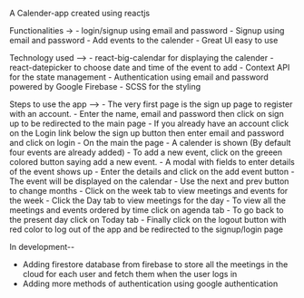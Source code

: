 A Calender-app created using reactjs

Functionalities -> 
    - login/signup using email and password
    - Signup using email and password
    - Add events to the calender
    - Great UI easy to use

Technology used --> 
    - react-big-calendar for displaying the calender
    - react-datepicker to choose date and time of the event to add
    - Context API for the state management
    - Authentication using email and password powered by Google Firebase
    - SCSS for the styling

Steps to use the app -->
    - The very first page is the sign up page to register with an account.
    - Enter the name, email and password then click on sign up to be redirected to the main page
    - If you already have an account click on the Login link below the sign up button then enter email and password and click on login
    - On the main the page 
        - A calender is shown (By default four events are already added)
        - To add a new event, click on the greeen colored button saying add a new event.
        - A modal with fields to enter details of the event shows up
        - Enter the details and click on the add event button
        - The event will be displayed on the calendar
        - Use the next and prev button to change months
        - Click on the week tab to view meetings and events for the week
        - Click the Day tab to view meetings for the day
        - To view all the meetings and events ordered by time click on agenda tab
        - To go back to the  present day click on Today tab
        - Finally click on the logout button with red color to log out of the app and be redirected to the signup/login page


In development--

- Adding firestore database from firebase to store all the meetings in the cloud for each user and fetch them when the user logs in
- Adding more methods of authentication using google authentication



